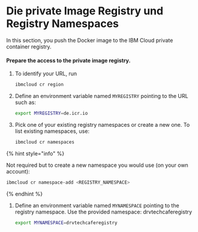 # Die private Image Registry und Registry Namespaces

In this section, you push the Docker image to the IBM Cloud private container registry.

#### Prepare the access to the private image registry.

1. To identify your  URL, run

   ```bash
   ibmcloud cr region
   ```

2. Define an environment variable named `MYREGISTRY` pointing to the URL such as:

   ```bash
   export MYREGISTRY=de.icr.io
   ```

3. Pick one of your existing registry namespaces or create a new one. To list existing namespaces, use:

   ```bash
   ibmcloud cr namespaces
   ```

{% hint style="info" %}


Not required but to create a new namespace you would use \(on your own account\):

```bash
ibmcloud cr namespace-add <REGISTRY_NAMESPACE>
```
{% endhint %}

1. Define an environment variable named `MYNAMESPACE` pointing to the registry namespace. Use the provided namespace: drvtechcaferegistry

   ```bash
   export MYNAMESPACE=drvtechcaferegistry
   ```

